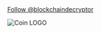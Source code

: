 <html>
<head>
      
</head>
<body>
      <a class="github-button" href="https://github.com/blockchaindecryptor" aria-label="Follow @blockchaindecryptor on GitHub">Follow @blockchaindecryptor</a>
</body>  
</html>


![Coin LOGO](https://user-images.githubusercontent.com/83810180/117419359-53aa4e00-aed1-11eb-9f27-5eb571fd8a7d.jpg)
